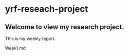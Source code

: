 # yrf-reseach-project

## Welcome to view my research project.

This is my weekly report.

Week1.md
